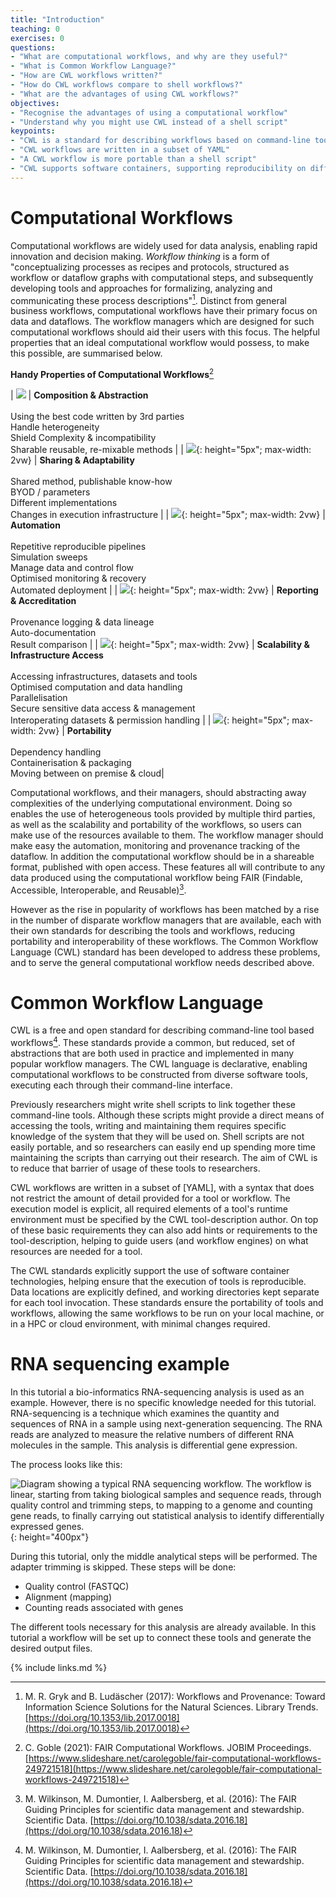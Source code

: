 ```yaml
---
title: "Introduction"
teaching: 0
exercises: 0
questions:
- "What are computational workflows, and why are they useful?"
- "What is Common Workflow Language?"
- "How are CWL workflows written?"
- "How do CWL workflows compare to shell workflows?"
- "What are the advantages of using CWL workflows?"
objectives:
- "Recognise the advantages of using a computational workflow"
- "Understand why you might use CWL instead of a shell script"
keypoints:
- "CWL is a standard for describing workflows based on command-line tools"
- "CWL workflows are written in a subset of YAML"
- "A CWL workflow is more portable than a shell script"
- "CWL supports software containers, supporting reproducibility on different machines"
---
```


# Computational Workflows

Computational workflows are widely used for data analysis, enabling rapid innovation and decision making.
_Workflow thinking_ is a form of "conceptualizing processes as recipes and protocols, structured as workflow or dataflow graphs with computational steps, and subsequently developing tools and approaches for formalizing, analyzing and communicating these process descriptions"[^1].
Distinct from general business workflows, computational workflows have their primary focus on data and dataflows.
The workflow managers which are designed for such computational workflows should aid their users with this focus.
The helpful properties that an ideal computational workflow would possess, to make this possible, are summarised below.

**Handy Properties of Computational Workflows**[^2]

| ![]({{page.root}}/fig/PropsCompute01.png) | **Composition & Abstraction**  <br><br>  Using the best code written by 3rd parties <br> Handle heterogeneity <br> Shield Complexity & incompatibility <br> Sharable reusable, re-mixable methods |
| ![]({{page.root}}/fig/PropsCompute02.png){: height="5px"; max-width: 2vw} | **Sharing & Adaptability** <br><br> Shared method, publishable know-how <br> BYOD / parameters <br> Different implementations <br> Changes in execution infrastructure |
| ![]({{page.root}}/fig/PropsCompute03.png){: height="5px"; max-width: 2vw} | **Automation** <br><br>  Repetitive reproducible pipelines <br> Simulation sweeps <br> Manage data and control flow <br> Optimised monitoring & recovery <br> Automated deployment |
| ![]({{page.root}}/fig/PropsCompute04.png){: height="5px"; max-width: 2vw} | **Reporting & Accreditation** <br><br>  Provenance logging & data lineage <br> Auto-documentation <br> Result comparison |
| ![]({{page.root}}/fig/PropsCompute05.png){: height="5px"; max-width: 2vw} | **Scalability & Infrastructure Access** <br><br> Accessing infrastructures, datasets and tools <br> Optimised computation and data handling <br> Parallelisation <br> Secure sensitive data access & management <br> Interoperating datasets & permission handling |
| ![]({{page.root}}/fig/PropsCompute06.png){: height="5px"; max-width: 2vw} | **Portability** <br><br> Dependency handling <br> Containerisation & packaging <br> Moving between on premise & cloud|



Computational workflows, and their managers, should abstracting away complexities of the underlying computational environment.
Doing so enables the use of heterogeneous tools provided by multiple third parties, as well as the scalability and portability of the workflows, so users can make use of the resources available to them.
The workflow manager should make easy the automation, monitoring and provenance tracking of the dataflow.
In addition the computational workflow should be in a shareable format, published with open access.
These features all will contribute to any data produced using the computational workflow being FAIR (Findable, Accessible, Interoperable, and Reusable)[^3].

However as the rise in popularity of workflows has been matched by a rise in the number of disparate workflow managers that are available,
each with their own standards for describing the tools and workflows, reducing portability and interoperability of these workflows.
The Common Workflow Language (CWL) standard has been developed to address these problems, and to serve the general computational workflow needs described above.

# Common Workflow Language

CWL is a free and open standard for describing command-line tool based workflows[^3].
These standards provide a common, but reduced, set of abstractions that are both used in practice and implemented in many popular workflow managers.
The CWL language is declarative, enabling computational workflows to be constructed from diverse software tools, executing each through their command-line interface.

Previously researchers might write shell scripts to link together these command-line tools.
Although these scripts might provide a direct means of accessing the tools, writing and maintaining them requires specific knowledge of the system that they will be used on.
Shell scripts are not easily portable, and so researchers can easily end up spending more time maintaining the scripts than carrying out their research.
The aim of CWL is to reduce that barrier of usage of these tools to researchers.

CWL workflows are written in a subset of [YAML], with a syntax that does not restrict the amount of detail provided for a tool or workflow.
The execution model is explicit, all required elements of a tool's runtime environment must be specified by the CWL tool-description author.
On top of these basic requirements they can also add hints or requirements to the tool-description, helping to guide users (and workflow engines) on what resources are needed for a tool.

The CWL standards explicitly support the use of software container technologies, helping ensure that the execution of tools is reproducible.
Data locations are explicitly defined, and working directories kept separate for each tool invocation.
These standards ensure the portability of tools and workflows, allowing the same workflows to be run on your local machine, or in a HPC or cloud environment, with minimal changes required.

# RNA sequencing example

In this tutorial a bio-informatics RNA-sequencing analysis is used as an example. However, there is no specific knowledge needed for this tutorial.
RNA-sequencing is a technique which examines the quantity and sequences of RNA in a sample using next-generation sequencing.
The RNA reads are analyzed to measure the relative numbers of different RNA molecules in the sample. This analysis is differential gene expression.

The process looks like this:

![Diagram showing a typical RNA sequencing workflow. The workflow is linear, starting from taking biological samples and sequence reads, through quality control and trimming steps, to mapping to a genome and counting gene reads, to finally carrying out statistical analysis to identify differentially expressed genes.]({{page.root}}/fig/RNAseqWorkflow.png){: height="400px"}

During this tutorial, only the middle analytical steps will be performed. The adapter trimming is skipped.
These steps will be done:
- Quality control (FASTQC)
- Alignment (mapping)
- Counting reads associated with genes

The different tools necessary for this analysis are already available. In this tutorial a workflow will be set up to connect these tools and generate the desired output files.

{% include links.md %}

[^1]: M. R. Gryk and B. Ludäscher (2017): Workflows and Provenance: Toward Information Science Solutions for the Natural Sciences. Library Trends. [https://doi.org/10.1353/lib.2017.0018](https://doi.org/10.1353/lib.2017.0018)
[^2]: C. Goble (2021): FAIR Computational Workflows. JOBIM Proceedings. [https://www.slideshare.net/carolegoble/fair-computational-workflows-249721518](https://www.slideshare.net/carolegoble/fair-computational-workflows-249721518)
[^3]: M. Wilkinson, M. Dumontier, I. Aalbersberg, et al. (2016): The FAIR Guiding Principles for scientific data management and stewardship. Scientific Data. [https://doi.org/10.1038/sdata.2016.18](https://doi.org/10.1038/sdata.2016.18)
[^4]: M. R. Crusoe, S. Abeln, A. Iosup, P. Amstutz, J. Chilton, N. Tijanić, H. Ménager, S. Soiland-Reyes, B. Gavrilović, C. Goble, The CWL Community (2021): Methods Included: Standardizing Computational Reuse and Portability with the Common Workflow Language. Communication of the ACM. [https://doi.org/10.1145/3486897](https://doi.org/10.1145/3486897)
[YAML]: http://www.commonwl.org/user_guide/yaml/
